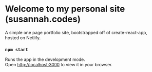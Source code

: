 # Welcome to my personal site (susannah.codes)

A simple one page portfolio site, bootstrapped off of create-react-app, hosted on Netlify.

### `npm start`

Runs the app in the development mode.\
Open [http://localhost:3000](http://localhost:3000) to view it in your browser.
